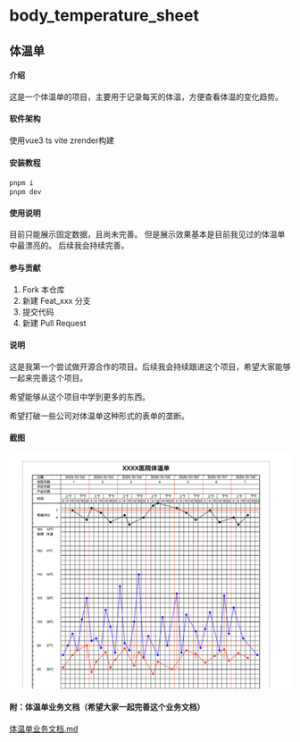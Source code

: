 # body_temperature_sheet

## 体温单

#### 介绍

这是一个体温单的项目，主要用于记录每天的体温，方便查看体温的变化趋势。

#### 软件架构

使用vue3 ts vite zrender构建

#### 安装教程

```
pnpm i
pnpm dev
```

#### 使用说明

目前只能展示固定数据，且尚未完善。
但是展示效果基本是目前我见过的体温单中最漂亮的。
后续我会持续完善。

#### 参与贡献

1.  Fork 本仓库
2.  新建 Feat_xxx 分支
3.  提交代码
4.  新建 Pull Request

#### 说明

这是我第一个尝试做开源合作的项目。后续我会持续跟进这个项目，希望大家能够一起来完善这个项目。

希望能够从这个项目中学到更多的东西。

希望打破一些公司对体温单这种形式的表单的垄断。

#### 截图

![体温单](./doc/imgs/img1.png)

#### 附：体温单业务文档（希望大家一起完善这个业务文档）

[体温单业务文档.md](./doc/体温单业务文档.md)
